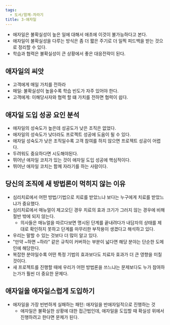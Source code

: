 ```yaml
---
tags:
  - 도서/함께-자라기
title: 3-애자일
---
```

- 애자일은 불확실성이 높은 일에 대해서 애초에 이것이 불가능하다고 본다.
- 애자일이 불확실성을 다루는 방식은 좀 더 짧은 주기로 더 일찍 피드백을 받는 것으로 정리할 수 있다.
- 학습과 협력은 불확실성이 큰 상황에서 좋은 대응전략이 된다.

## 애자일의 씨앗

- 고객에게 매일 가치를 전하라
- 매일: 불확실성이 높을수록 학습 빈도가 자주 있어야 한다.
- 고객에게: 이해당사자와 협력 할 떄 가치를 전하면 협력이 쉽다.

## 애자일 도입 성공 요인 분석

- 애자일의 성숙도가 높은데 성공도가 낮은 조직은 없었다.
- 애자일의 성숙도가 낮더라도 프로젝트 성공에 도움이 될 수 있다.
- 애자일 성숙도가 낮은 조직일수록 고객 참여를 하지 않으면 프로젝트 성공이 어렵다.
- 두려워도 중요하다면 시도해야된다.
- 뛰어난 애자일 코치가 있는 것이 애자일 도입 성공에 핵심적이다.
- 뛰어난 애자일 코치는 함께 자라기를 하는 사람이다.

## 당신의 조직에 새 방법론이 먹히지 않는 이유

- 심리치료에서 어떤 방법/기법으로 치료를 받았느냐 보다는 누구에게 치료를 받았느냐가 중요했다.
- 심리치료에서 매뉴얼이 제고오딘 경우 치료의 효과 크기가 그러지 않는 경우에 비해 절반 밖에 되지 않는다.
	- 의사들은 매뉴얼을 따르다보면 명시된 단계를 끝내려다가 내담자의 상태를 제대로 확인하지 못하고 단계를 마무리한 부작용이 생겼다고 해석하고 있다.
- 우리는 말할 수 있는 것보다 더 많이 알고 있다.
- "만약 ~하면 ~하라" 같은 규칙이 커버하는 부분이 넓다면 해당 분야는 단순한 도메인에 해당한다.
- 복잡한 분야일수록 어떤 특정 기법의 효과보다도 치료자 효과가 더 큰 영향을 미칠 것이다.
- 새 프로젝트를 진행할 때에 우리가 어떤 방법론을 쓰느냐는 문제보다도 누가 참여하는가가 훨씬 더 중요한 문제다.

## 애자일을 애자일스럽게 도입하기

- 애자일을 가장 빈번하게 실패하는 패턴: 애자일을 반애자일적으로 진행하는 것
	- 애자일은 불확실한 상황에 대한 접근법인데, 애자일을 도입할 때 확실성 위에서 진행하려고 한다면 문제가 된다.
